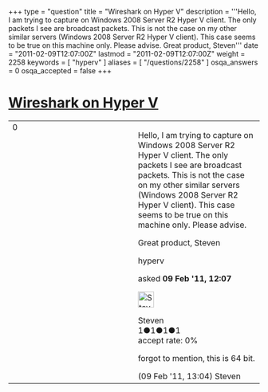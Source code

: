 +++
type = "question"
title = "Wireshark on Hyper V"
description = '''Hello,  I am trying to capture on Windows 2008 Server R2 Hyper V client. The only packets I see are broadcast packets. This is not the case on my other similar servers (Windows 2008 Server R2 Hyper V client). This case seems to be true on this machine only. Please advise. Great product,  Steven'''
date = "2011-02-09T12:07:00Z"
lastmod = "2011-02-09T12:07:00Z"
weight = 2258
keywords = [ "hyperv" ]
aliases = [ "/questions/2258" ]
osqa_answers = 0
osqa_accepted = false
+++

<div class="headNormal">

# [Wireshark on Hyper V](/questions/2258/wireshark-on-hyper-v)

</div>

<div id="main-body">

<div id="askform">

<table id="question-table" style="width:100%;"><colgroup><col style="width: 50%" /><col style="width: 50%" /></colgroup><tbody><tr class="odd"><td style="width: 30px; vertical-align: top"><div class="vote-buttons"><div id="post-2258-score" class="post-score" title="current number of votes">0</div><div id="favorite-count" class="favorite-count"></div></div></td><td><div id="item-right"><div class="question-body"><p>Hello, I am trying to capture on Windows 2008 Server R2 Hyper V client. The only packets I see are broadcast packets. This is not the case on my other similar servers (Windows 2008 Server R2 Hyper V client). This case seems to be true on this machine only. Please advise.</p><p>Great product, Steven</p></div><div id="question-tags" class="tags-container tags">hyperv</div><div id="question-controls" class="post-controls"></div><div class="post-update-info-container"><div class="post-update-info post-update-info-user"><p>asked <strong>09 Feb '11, 12:07</strong></p><img src="https://secure.gravatar.com/avatar/315f770b258d15e70d07e0c1fb9586a8?s=32&amp;d=identicon&amp;r=g" class="gravatar" width="32" height="32" alt="Steven&#39;s gravatar image" /><p>Steven<br />
<span class="score" title="1 reputation points">1</span><span title="1 badges"><span class="badge1">●</span><span class="badgecount">1</span></span><span title="1 badges"><span class="silver">●</span><span class="badgecount">1</span></span><span title="1 badges"><span class="bronze">●</span><span class="badgecount">1</span></span><br />
<span class="accept_rate" title="Rate of the user&#39;s accepted answers">accept rate:</span> <span title="Steven has no accepted answers">0%</span></p></div></div><div id="comments-container-2258" class="comments-container"><span id="2259"></span><div id="comment-2259" class="comment"><div id="post-2259-score" class="comment-score"></div><div class="comment-text"><p>forgot to mention, this is 64 bit.</p></div><div id="comment-2259-info" class="comment-info"><span class="comment-age">(09 Feb '11, 13:04)</span> Steven</div></div></div><div id="comment-tools-2258" class="comment-tools"></div><div class="clear"></div><div id="comment-2258-form-container" class="comment-form-container"></div><div class="clear"></div></div></td></tr></tbody></table>

</div>

</div>

